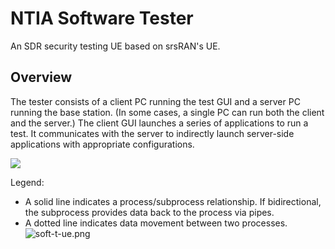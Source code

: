 # NTIA Software Tester

An SDR security testing UE based on srsRAN's UE.

## Overview

The tester consists of a client PC running the test GUI and a server PC running
the base station. (In some cases, a single PC can run both the client and the
server.) The client GUI launches a series of applications to run a test. It
communicates with the server to indirectly launch server-side applications with
appropriate configurations.

<img src='https://g.gravizo.com/svg?
digraph G {
    subgraph cluster_client {
        label = "Client PC"
        client -> tue
        client -> pcap [ dir=both ]
        client -> grafana_gnb
        client -> grafana_5gc
        client -> iperf3 [ dir = both ]
        client [ label = "Client GUI\n(Python)"]
        tue [ label = "Soft T-UE"]
        pcap [ label = "Packet capture\n(scapy)"]
        grafana_gnb [ label = "Grafana gNodeB\ndata viz"]
        grafana_5gc [ label = "Grafana open 5G core\ndata viz"]
        iperf3 [ label = "iperf3\nclient"]
    }
    client -> server [ dir = both, style = dotted ]
    tue -> gnb [ dir = both, style = dotted ]
    gnb -> grafana_gnb [ style = dotted ]
    open5g -> grafana_5gc [ style = dotted ]
    iperf3 -> iperf3_server [ dir = both, style = dotted ]
    subgraph cluster_server {
        label = "Server PC"
        server -> iperf3_server
        server -> gnb
        gnb -> open5g [ style = dotted ]
        server [ label = "Server\n(Python)"]
        gnb [ label = "gNodeB"]
        open5g [ label = "Open5G\nCore"]
        iperf3_server [ label = "iperf3\nserver"]
    }
})'/>

Legend:

- A solid line indicates a process/subprocess relationship. If bidirectional,
  the subprocess provides data back to the process via pipes.
- A dotted line indicates data movement between two processes.
![soft-t-ue.png](https://github.com/oran-testing/soft-t-ue/blob/main/docs/images/soft-t-ue.png)
